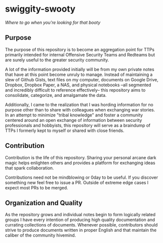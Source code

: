 # swiggity-swooty
_Where to go when you're looking for that booty_

## Purpose
The purpose of this repository is to become an aggregation point for TTPs primarily intended for internal Offensive Security Teams and Redteams but are surely useful to the greater security community.

A lot of the information provided initially will be from my own private notes that have at this point become unruly to manage. Instead of maintaining a slew of Github Gists, text files on my computer, documents on Google Drive, Dropbox, Dropbox Paper, a NAS, and physical notebooks –all segmented and incredibly difficult to reference effectively– this repository aims to consolidate, categorize, and amalgamate the data.

Additionally, I came to the realization that I was hording information for no purpose other than to share with colleagues when exchanging war stories. In an attempt to minimize "tribal knowledge" and foster a community centered around an open exchange of information between security professionals and hobbyists, this repository will serve as a braindump of TTPs I formerly kept to myself or shared with close friends.

## Contribution
Contribution is the life of this repository. Sharing your personal arcane dark magic helps enlighten others and provides a platform for exchanging ideas that spark collaboration. 

Contributions need not be mindblowing or 0day to be useful. If you discover something new feel free to issue a PR. Outside of extreme edge cases I expect most PRs to be merged.

## Organization and Quality
As the repository grows and individual notes begin to form logically related groups I have every intention of producing high quality documentation and currating collections of documents. Whenever possible, contributors should strive to produce documents written in proper English and that maintain the caliber of the community hivemind. 

